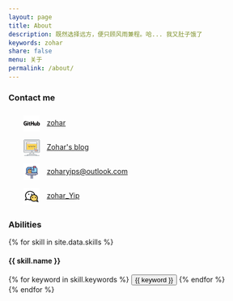 ```yaml
---
layout: page
title: About
description: 既然选择远方，便只顾风雨兼程。哈... 我又肚子饿了
keywords: zohar
share: false
menu: 关于
permalink: /about/
---
```


<div>
  <h3>Contact me</h3>
  <ul style="line-height: 3rem;list-style-type: none;">
    <li>
      <img width="32" height="32" style="padding: 0 0.375rem;vertical-align: middle;" src="/assets/svg/github.svg"/>&nbsp;
      <a href="https://github.com/zoharyips">zohar</a>
    </li>
    <li>
      <img width="32" height="32" style="padding: 0 0.375rem;vertical-align: middle;" src="/assets/svg/website.svg"/>&nbsp;
      <a href="/">Zohar's blog</a>
    </li>
    <li>
      <img width="32" height="32" style="padding: 0 0.375rem;vertical-align: middle;" src="/assets/svg/mailbox.svg"/>&nbsp;
      <a href="mailto:zoharyips@outlook.com">zoharyips@outlook.com</a>
    </li>
      <img width="32" height="32" style="padding: 0 0.375rem;vertical-align: middle;" src="/assets/svg/wechat.svg"/>&nbsp;
      <a href="/images/wechat.png">zohar_Yip</a>
    </li>
  </ul>

  <h3>Abilities</h3>
  {% for skill in site.data.skills %}
    <h4>{{ skill.name }}</h4>
    <div class="btn-inline">
      {% for keyword in skill.keywords %}
        <button class="btn btn-outline" type="button">{{ keyword }}</button>
      {% endfor %}
    </div>
  {% endfor %}
</div>